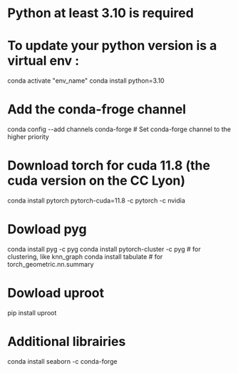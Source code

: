 # Python at least 3.10 is required

# To update your python version is a virtual env :
conda activate "env_name"
conda install python=3.10

# Add the conda-froge channel
conda config --add channels conda-forge # Set conda-forge channel to the higher priority

# Download torch for cuda 11.8 (the cuda version on the CC Lyon)
conda install pytorch pytorch-cuda=11.8 -c pytorch -c nvidia

# Dowload pyg
conda install pyg -c pyg
conda install pytorch-cluster -c pyg # for clustering, like knn_graph
conda install tabulate # for torch_geometric.nn.summary

# Dowload uproot
pip install uproot


# Additional librairies
conda install seaborn -c conda-forge
